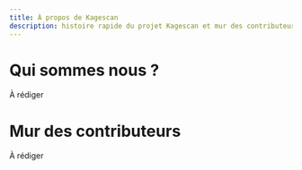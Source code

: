 ```yaml
---
title: À propos de Kagescan
description: histoire rapide du projet Kagescan et mur des contributeurs
---
```


# Qui sommes nous ?

À rédiger

# Mur des contributeurs

À rédiger
